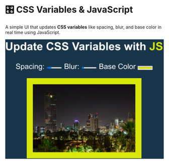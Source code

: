 # 🎛️ CSS Variables & JavaScript

A simple UI that updates **CSS variables** like spacing, blur, and base color in real time using JavaScript.

![Screenshot](./Screenshot%20From%202025-07-28%2018-19-15.png)
